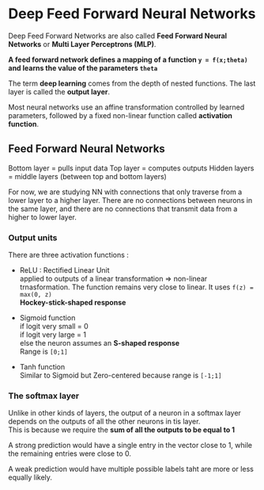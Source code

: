 # Deep Feed Forward Neural Networks

Deep Feed Forward Networks are also called **Feed Forward Neural Networks** or **Multi Layer Perceptrons (MLP)**.

**A feed forward network defines a mapping of a function `y = f(x;theta)` and learns the value of the parameters `theta `**

The term **deep learning** comes from the depth of nested functions. The last layer is called the **output layer**.

Most neural networks use an affine transformation controlled by learned parameters, followed by a fixed non-linear function called **activation function**.

## Feed Forward Neural Networks

Bottom layer = pulls input data
Top layer = computes outputs
Hidden layers = middle layers (between top and bottom layers)

For now, we are studying NN with connections that only traverse from a lower layer to a higher layer. There are no connections between neurons in the same layer, and there are no connections that transmit data from a higher to lower layer.

### Output units

There are three activation functions :

-   ReLU : Rectified Linear Unit <br>
    applied to outputs of a linear transformation => non-linear trnasformation. The function remains very close to linear. It uses `f(z) = max(0, z)` <br/>
    **Hockey-stick-shaped response**

-   Sigmoid function<br>
    if logit very small = 0 <br>
    if logit very large = 1 <br>
    else the neuron assumes an **S-shaped response** <br>
    Range is `[0;1]`

-   Tanh function <br>
    Similar to Sigmoid but Zero-centered because range is `[-1;1]`

### The softmax layer

Unlike in other kinds of layers, the output of a neuron in a softmax layer depends on the outputs of all the other neurons in tis layer. <br>
This is because we require the **sum of all the outputs to be equal to 1**

A strong prediction would have a single entry in the vector close to 1, while the remaining entries were close to 0.

A weak prediction would have multiple possible labels taht are more or less equally likely.
